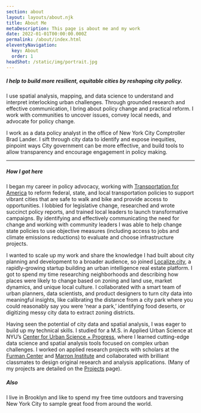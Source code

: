 ```yaml
---
section: about
layout: layouts/about.njk
title: About Me
metaDescription: This page is about me and my work
date: 2022-01-01T00:00:00.000Z
permalink: /about/index.html
eleventyNavigation:
  key: About
  order: 1
headShot: /static/img/portrait.jpg
---
```


<!--
![Dan - placeholder](https://picsum.photos/500)
-->

<!--   use this to pull from bio.json stored in _data folder

#### {{ bio.subtitle }}
{{ bio.summary }}
{{ bio.longer}} 
-->

##### I help to build more resilient, equitable cities by reshaping city policy. 

I use spatial analysis, mapping, and data science to understand and interpret interlocking urban challenges. Through grounded research and effective communication, I bring about policy change and practical reform. I work with communities to uncover issues, convey local needs, and advocate for policy change. 

I work as a data policy analyst in the office of New York City Comptroller Brad Lander. I sift through city data to identify and expose inequities, pinpoint ways City government can be more effective, and build tools to allow transparency and encourage engagement in policy making. 

---

##### How I got here

I began my career in policy advocacy, working with [Transportation for America](https://t4america.org) to reform federal, state, and local transportation policies to support vibrant cities that are safe to walk and bike and provide access to opportunities. I lobbied for legislative change, researched and wrote succinct policy reports, and trained local leaders to launch transformative campaigns. By identifying and effectively communicating the need for change and working with community leaders I was able to help change state policies to use objective measures (including access to jobs and climate emissions reductions) to evaluate and choose infrastructure projects.

I wanted to scale up my work and share the knowledge I had built about city planning and development to a broader audience, so joined [Localize.city](https://www.localize.city/nyc/?forceHomePage=true), a rapidly-growing startup building an urban intelligence real estate platform. I got to spend my time researching neighborhoods and describing how places were likely to change based on zoning and land use, market dynamics, and unique local culture. I collaborated with a smart team of urban planners, data scientists, and product designers to turn city data into meaningful insights, like calibrating the distance from a city park where you could reasonably say you were ‘near a park,’ identifying food deserts, or digitizing messy city data to extract zoning districts.

Having seen the potential of city data and spatial analysis, I was eager to build up my technical skills. I studied for a M.S. in Applied Urban Science at NYU’s [Center for Urban Science + Progress](https://cusp.nyu.edu), where I learned cutting-edge data science and spatial analysis tools focused on complex urban challenges. I worked on applied research projects with scholars at the [Furman Center](https://furmancenter.org) and [Marron Institute](https://marroninstitute.nyu.edu) and collaborated with brilliant classmates to design original research and analysis applications. (Many of my projects are detailed on the [Projects](/projects) page).


##### Also 

I live in Brooklyn and like to spend my free time outdoors and traversing New York City to sample great food from around the world. 




